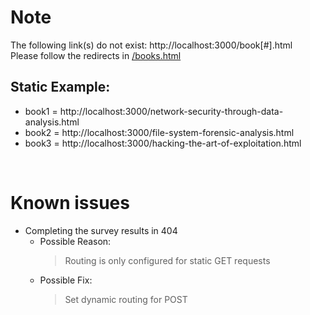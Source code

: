 
# Note
The following link(s) do not exist: http://localhost:3000/book[#].html </br>
Please follow the redirects in [/books.html](http://localhost:3000/books.html)

## Static Example:
- book1 = http://localhost:3000/network-security-through-data-analysis.html
- book2 = http://localhost:3000/file-system-forensic-analysis.html
- book3 = http://localhost:3000/hacking-the-art-of-exploitation.html

</br>

# Known issues
- Completing the survey results in 404
  - Possible Reason:
    > Routing is only configured for static GET requests
  - Possible Fix: 
    > Set dynamic routing for POST